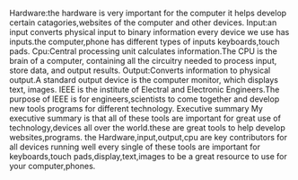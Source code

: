 Hardware:the hardware is very important for the computer it helps develop certain catagories,websites of the computer and other devices.
Input:an input converts physical input to binary information every device we use has inputs.the computer,phone has different types of inputs keyboards,touch pads.
Cpu:Central processing unit calculates information.The CPU is the brain of a computer, containing all the circuitry needed to process input, store data, and output results.
Output:Converts information to physical output.A standard output device is the computer monitor, which displays text, images.
IEEE is the institute of Electral and Electronic Engineers.The purpose of IEEE is for engineers,scientists to come together and develop new tools programs for different technology.
Executive summary 
My executive summary is that all of these tools are important for great use of technology,devices all over the world.these are great tools to help develop websites,programs.
the Hardware,input,output,cpu are key contributors for all devices running well every single of these tools are important for keyboards,touch pads,display,text,images to be a great resource to use for your computer,phones. 
